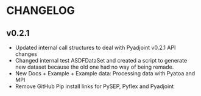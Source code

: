 # CHANGELOG

## v0.2.1

- Updated internal call structures to deal with Pyadjoint v0.2.1 API changes
- Changed internal test ASDFDataSet and created a script to generate new dataset
  because the old one had no way of being remade.
- New Docs + Example + Example data: Processing data with Pyatoa and MPI
- Remove GitHub Pip install links for PySEP, Pyflex and Pyadjoint
